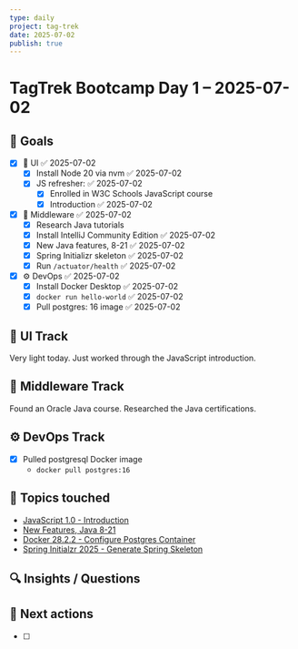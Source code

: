 ```yaml
---
type: daily
project: tag-trek
date: 2025-07-02
publish: true
---
```


# TagTrek Bootcamp Day 1 – 2025-07-02

## 🎯 Goals
- [x] 🐣 UI ✅ 2025-07-02
    - [x] Install Node 20 via nvm ✅ 2025-07-02
    - [x] JS refresher: ✅ 2025-07-02
        - [x] Enrolled in W3C Schools JavaScript course
        - [x] Introduction ✅ 2025-07-02
- [x] 🌳 Middleware ✅ 2025-07-02
    - [x] Research Java tutorials
    - [x] Install IntelliJ Community Edition ✅ 2025-07-02
    - [x] New Java features, 8-21 ✅ 2025-07-02
    - [x] Spring Initializr skeleton ✅ 2025-07-02
    - [x] Run `/actuator/health` ✅ 2025-07-02
- [x] ⚙️ DevOps ✅ 2025-07-02
    - [x] Install Docker Desktop ✅ 2025-07-02
    - [x] `docker run hello-world` ✅ 2025-07-02
    - [x] Pull postgres: 16 image ✅ 2025-07-02

## 🐣 UI Track
Very light today.  Just worked through the JavaScript introduction.

## 🌳 Middleware Track
Found an Oracle Java course.  Researched the Java certifications.

## ⚙️ DevOps Track
- [x] Pulled postgresql Docker image
    - `docker pull postgres:16`

## 🧩 Topics touched
- [JavaScript 1.0 - Introduction](JavaScript%201.0%20-%20Introduction.md)
- [New Features, Java 8-21](New%20Features,%20Java%208-21.md)
- [Docker 28.2.2 - Configure Postgres Container](Docker%2028.2.2%20-%20Configure%20Postgres%20Container.md)
- [Spring Initialzr 2025 - Generate Spring Skeleton](Spring%20Initialzr%202025%20-%20Generate%20Spring%20Skeleton.md)

## 🔍 Insights / Questions


## 🚀 Next actions
- [ ]